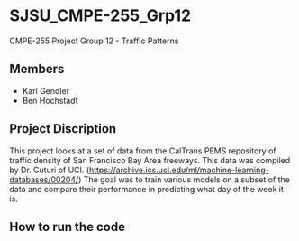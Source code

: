 # SJSU_CMPE-255_Grp12
CMPE-255 Project Group 12 - Traffic Patterns

## Members
* Karl Gendler
* Ben Hochstadt

## Project Discription
This project looks at a set of data from the CalTrans PEMS repository of traffic density of San Francisco Bay Area freeways.
This data was compiled by Dr. Cuturi of UCI. (https://archive.ics.uci.edu/ml/machine-learning-databases/00204/)
The goal was to train various models on a subset of the data and compare their performance in predicting what day of the week it is.

## How to run the code
